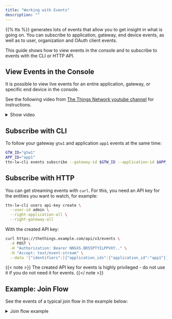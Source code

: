 ```yaml
---
title: "Working with Events"
description: ""
---
```


{{% tts %}} generates lots of events that allow you to get insight in what is going on. You can subscribe to application, gateway, end device events, as well as to user, organization and OAuth client events.

This guide shows how to view events in the console and to subscribe to events with the CLI or HTTP API.

<!--more-->

## View Events in the Console

It is possible to view live events for an entire application, gateway, or specific end device in the console.

See the following video from [The Things Network youtube channel](https://youtu.be/PbYzyqoJf5Q) for instructions.

<details><summary>Show video</summary>
{{< youtube "PbYzyqoJf5Q" >}}
</details>

## Subscribe with CLI

To follow your gateway `gtw1` and application `app1` events at the same time:

```bash
GTW_ID="gtw1"
APP_ID="app1"
ttn-lw-cli events subscribe --gateway-id $GTW_ID --application-id $APP_ID
```

## Subscribe with HTTP

You can get streaming events with `curl`. For this, you need an API key for the entities you want to watch, for example:

```bash
ttn-lw-cli users api-key create \
  --user-id admin \
  --right-application-all \
  --right-gateway-all
```

With the created API key:

```bash
curl https://thethings.example.com/api/v3/events \
  -X POST \
  -H "Authorization: Bearer NNSXS.BR55PTYILPPVXY.." \
  -H "Accept: text/event-stream" \
  --data '{"identifiers":[{"application_ids":{"application_id":"app1"}},{"gateway_ids":{"gateway_id":"gtw1"}}]}'
```

{{< note >}} The created API key for events is highly privileged - do not use it if you do not need it for events. {{</ note >}}

## Example: Join Flow

See the events of a typical join flow in the example below:

<details><summary>Join flow example</summary>

```js
{
  "name": "gs.up.receive", // Gateway Server received an uplink message from a device.
  "time": "2019-04-04T09:54:34.786220Z",
  "identifiers": [
    {
      "gateway_ids": {
        "gateway_id": "multitech",
        "eui": "00800000A0000DB4"
      }
    }
  ],
  "correlation_ids": [
    "gs:conn:01D7KWADW2E5CJA32VS1MTR2J6",
    "gs:uplink:01D7KWB0N2KVCV8HZABC8DDHSA"
  ]
}
{
  "name": "js.join.accept", // Join Server accepted the join-accept.
  "time": "2019-04-04T09:54:34.806812Z",
  "identifiers": [
    {
      "device_ids": {
        "device_id": "dev1",
        "application_ids": {
          "application_id": "app1"
        },
        "dev_eui": "4200000000000000",
        "join_eui": "4200000000000000"
      }
    }
  ],
  "correlation_ids": [
    "rpc:/ttn.lorawan.v3.NsJs/HandleJoin:01D7KWB0NCTDY835V5N3CYWBZK"
  ]
}
{
  "name": "ns.up.join.forward", // Network Server forwarded the join-accept and it got accepted.
  "time": "2019-04-04T09:54:34.808132Z",
  "identifiers": [
    {
      "device_ids": {
        "device_id": "dev1",
        "application_ids": {
          "application_id": "app1"
        },
        "dev_eui": "4200000000000000",
        "join_eui": "4200000000000000"
      }
    }
  ],
  "correlation_ids": [
    "gs:conn:01D7KWADW2E5CJA32VS1MTR2J6",
    "gs:uplink:01D7KWB0N2KVCV8HZABC8DDHSA",
    "ns:uplink:01D7KWB0N5C1T8TE2HAVBJN5Y4",
    "rpc:/ttn.lorawan.v3.GsNs/HandleUplink:01D7KWB0N5G2N5C0AFXT4YMF8R"
  ]
}
{
  "name": "ns.up.merge_metadata", // Network Server merged metadata of incoming uplink messages.
  "time": "2019-04-04T09:54:34.991332Z",
  "identifiers": [
    {
      "device_ids": {
        "device_id": "dev1",
        "application_ids": {
          "application_id": "app1"
        },
        "dev_eui": "4200000000000000",
        "join_eui": "4200000000000000"
      }
    }
  ],
  "data": {
    "@type": "type.googleapis.com/google.protobuf.Value",
    "value": 1 // There was 1 gateway that received the join-request.
  },
  "correlation_ids": [
    // Here you find the correlation IDs of all gs.up.receive events that were merged.
    "gs:conn:01D7KWADW2E5CJA32VS1MTR2J6",
    "gs:uplink:01D7KWB0N2KVCV8HZABC8DDHSA",
    "ns:uplink:01D7KWB0N5C1T8TE2HAVBJN5Y4",
    "rpc:/ttn.lorawan.v3.GsNs/HandleUplink:01D7KWB0N5G2N5C0AFXT4YMF8R"
  ]
}
{
  "name": "as.up.join.receive", // Application Server receives the join-accept.
  "time": "2019-04-04T09:54:35.005090Z",
  "identifiers": [
    {
      "device_ids": {
        "device_id": "dev1",
        "application_ids": {
          "application_id": "app1"
        },
        "dev_eui": "4200000000000000",
        "join_eui": "4200000000000000",
        "dev_addr": "0063ECE2"
      }
    }
  ],
  "correlation_ids": [
    "as:up:01D7KWB0VX1D7G3RKFN9HDA39Q",
    "gs:conn:01D7KWADW2E5CJA32VS1MTR2J6",
    "gs:uplink:01D7KWB0N2KVCV8HZABC8DDHSA",
    "ns:uplink:01D7KWB0N5C1T8TE2HAVBJN5Y4",
    "rpc:/ttn.lorawan.v3.GsNs/HandleUplink:01D7KWB0N5G2N5C0AFXT4YMF8R"
  ]
}
{
  "name": "as.up.join.forward", // Application Server forwards the join-accept to an application (CLI, MQTT, webhooks, etc).
  "time": "2019-04-04T09:54:35.010243Z",
  "identifiers": [
    {
      "device_ids": {
        "device_id": "dev1",
        "application_ids": {
          "application_id": "app1"
        },
        "dev_eui": "4200000000000000",
        "join_eui": "4200000000000000",
        "dev_addr": "0063ECE2"
      }
    }
  ],
  "correlation_ids": [
    "as:up:01D7KWB0VX1D7G3RKFN9HDA39Q",
    "gs:conn:01D7KWADW2E5CJA32VS1MTR2J6",
    "gs:uplink:01D7KWB0N2KVCV8HZABC8DDHSA",
    "ns:uplink:01D7KWB0N5C1T8TE2HAVBJN5Y4",
    "rpc:/ttn.lorawan.v3.GsNs/HandleUplink:01D7KWB0N5G2N5C0AFXT4YMF8R"
  ]
}
{
  "name": "gs.down.send", // Gateway Server sent the join-accept to the gateway.
  "time": "2019-04-04T09:54:35.046147Z",
  "identifiers": [
    {
      "gateway_ids": {
        "gateway_id": "multitech",
        "eui": "00800000A0000DB4"
      }
    }
  ],
  "correlation_ids": [
    "gs:conn:01D7KWADW2E5CJA32VS1MTR2J6",
    "rpc:/ttn.lorawan.v3.NsGs/ScheduleDownlink:01D7KWB0W84AJ1P5A3AQV6R4J7"
  ]
}
{
  "name": "gs.up.forward", // Gateway Server forwarded join-request to the Network Server.
  "time": "2019-04-04T09:54:35.991226Z",
  "identifiers": [
    {
      "gateway_ids": {
        "gateway_id": "multitech",
        "eui": "00800000A0000DB4"
      }
    }
  ],
  "correlation_ids": [
    "gs:conn:01D7KWADW2E5CJA32VS1MTR2J6",
    "gs:uplink:01D7KWB0N2KVCV8HZABC8DDHSA"
  ]
}
```
</details>

